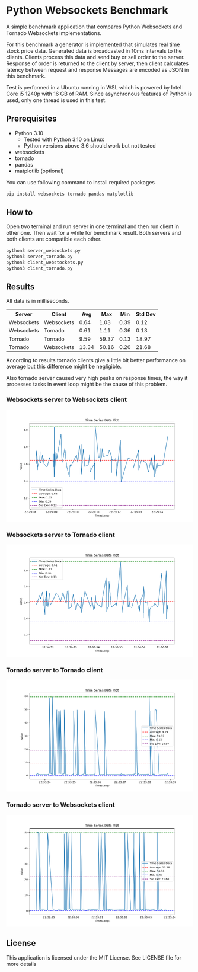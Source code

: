 # Python Websockets Benchmark
A simple benchmark application that compares Python Websockets and Tornado Websockets implementations.

For this benchmark a generator is implemented that simulates real time stock price data. Generated data is broadcasted in 10ms intervals to the clients. Clients process this data and send buy or sell order to the server. Response of order is returned to the client by server, then client calculates latency between request and response Messages are encoded as JSON in this benchmark.

Test is performed in a Ubuntu running in WSL which is powered by Intel Core i5 1240p with 16 GB of RAM. Since asynchronous features of Python is used, only one thread is used in this test.

## Prerequisites

* Python 3.10
  * Tested with Python 3.10 on Linux
  * Python versions above 3.6 should work but not tested
* websockets
* tornado
* pandas
* matplotlib (optional)

You can use following command to install required packages
```bash
pip install websockets tornado pandas matplotlib
```

## How to

Open two terminal and run server in one terminal and then run client in other one. Then wait for a while for benchmark result. Both servers and both clients are compatible each other.
```
python3 server_websockets.py
python3 server_tornado.py
python3 client_webstockets.py
python3 client_tornado.py
```

## Results

All data is in milliseconds.

<table>
  <tr>
    <th>Server</th>
    <th>Client</th>
    <th>Avg</th>
    <th>Max</th>
    <th>Min</th>
    <th>Std Dev</th>
  </tr>
  <tr>
    <td>Websockets</td>
    <td>Websockets</td>
    <td>0.64</td>
    <td>1.03</td>
    <td>0.39</td>
    <td>0.12</td>
  </tr>
  <tr>
    <td>Websockets</td>
    <td>Tornado</td>
    <td>0.61</td>
    <td>1.11</td>
    <td>0.36</td>
    <td>0.13</td>
  </tr>
  <tr>
    <td>Tornado</td>
    <td>Tornado</td>
    <td>9.59</td>
    <td>59.37</td>
    <td>0.13</td>
    <td>18.97</td>
  </tr>
  <tr>
    <td>Tornado</td>
    <td>Websockets</td>
    <td>13.34</td>
    <td>50.16</td>
    <td>0.20</td>
    <td>21.68</td>
  </tr>
</table>

According to results tornado clients give a little bit better performance on average but this difference might be negligible.

Also tornado server caused very high peaks on response times, the way it processes tasks in event loop might be the cause of this problem.

### Websockets server to Websockets client
![Websockets server to Websockets client](/results/websockets_server_websockets_client.png)
### Websockets server to Tornado client
![Websockets server to Tornado client](/results/websockets_server_tornado_client.png)
### Tornado server to Tornado client
![Tornado server to Tornado client](/results/tornado_server_tornado_client.png)
### Tornado server to Websockets client
![Tornado server to Websockets client](/results/tornado_server_websockets_client.png)

## License

This application is licensed under the MIT License. See LICENSE file for more details